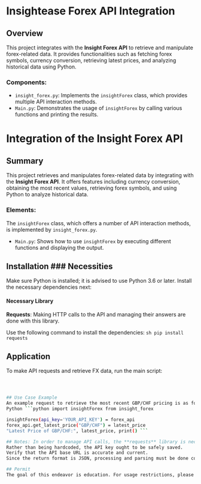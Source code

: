 # Insightease Forex API Integration

## Overview
This project integrates with the **Insight Forex API** to retrieve and manipulate forex-related data. It provides functionalities such as fetching forex symbols, currency conversion, retrieving latest prices, and analyzing historical data using Python.

### Components:
- `insight_forex.py`: Implements the `insightForex` class, which provides multiple API interaction methods.
- `Main.py`: Demonstrates the usage of `insightForex` by calling various functions and printing the results.
# Integration of the Insight Forex API

## Summary
This project retrieves and manipulates forex-related data by integrating with the **Insight Forex API**. It offers features including currency conversion, obtaining the most recent values, retrieving forex symbols, and using Python to analyze historical data.


### Elements:
The `insightForex` class, which offers a number of API interaction methods, is implemented by `insight_forex.py`.
- `Main.py`: Shows how to use `insightForex` by executing different functions and displaying the output.

## Installation ### Necessities
Make sure Python is installed; it is advised to use Python 3.6 or later. Install the necessary dependencies next:

#### Necessary Library
**Requests**: Making HTTP calls to the API and managing their answers are done with this library.

Use the following command to install the dependencies: ```sh pip install requests ```

## Application
To make API requests and retrieve FX data, run the main script:
```sh main.py in Python



## Use Case Example
An example request to retrieve the most recent GBP/CHF pricing is as follows:
Python ```python import insightForex from insight_forex

insightForex(api_key='YOUR_API_KEY') = forex_api
forex_api.get_latest_price("GBP/CHF") = latest_price
"Latest Price of GBP/CHF:", latest_price, print() ```

## Notes: In order to manage API calls, the **requests** library is necessary.
Rather than being hardcoded, the API key ought to be safely saved.
Verify that the API base URL is accurate and current.
Since the return format is JSON, processing and parsing must be done correctly.

## Permit
The goal of this endeavor is education. For usage restrictions, please refer to the terms provided by the API provider.


